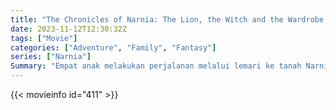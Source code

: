 ```yaml
---
title: "The Chronicles of Narnia: The Lion, the Witch and the Wardrobe (2005)"
date: 2023-11-12T12:30:32Z
tags: ["Movie"]
categories: ["Adventure", "Family", "Fantasy"]
series: ["Narnia"]
Summary: "Empat anak melakukan perjalanan melalui lemari ke tanah Narnia dan mempelajari takdir mereka untuk membebaskannya dengan bimbingan singa mistis."
---
```


<mux-player stream-type="on-demand"
src="https://kp3d-my.sharepoint.com/personal/ryoo_kp3d_onmicrosoft_com/_layouts/15/download.aspx?share=EcwyPZfld5VJunOGJl4ZCfMBcO9iSULvmipwsmII-cdHHg" prefer-playback="mse" controls>

</mux-player>


{{< movieinfo id="411" >}}

<script src="https://cdn.jsdelivr.net/npm/@mux/mux-player"></script>

 <script type="application/ld+json ">
{
"@context": "https://schema.org/",
"@type": "VideoObject",
"name": "The Chronicles of Narnia: The Lion, the Witch and the Wardrobe (2005)",
"contentUrl": "https://stream.mux.com/s00Zc5LL4hY7PtCZ4Qwi3u3lt1Y7HM76vE7Y44xkADgA.m3u8",
"thumbnailUrl": "https://www.themoviedb.org/t/p/original/9Nnd4sxmZq4nI7aP9NMQbE3tafY.jpg?width=314&fit_mode=preserve&time=25",
"uploadDate": "2023-11-12T12:30:32Z",
}

</script>